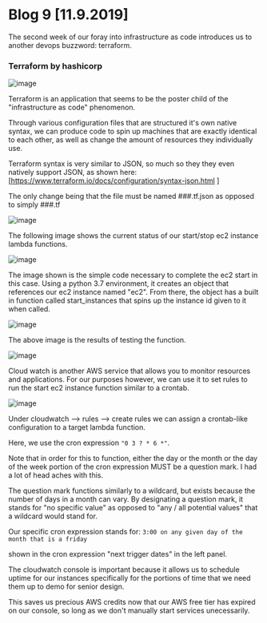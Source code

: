 # Blog 9 [11.9.2019]

The second week of our foray into infrastructure as code introduces us to another devops buzzword: terraform.

### Terraform by hashicorp
![image](https://banner2.cleanpng.com/20180529/szy/kisspng-terraform-hashicorp-microsoft-azure-infrastructure-5b0e0b6cc80963.2449977615276470848194.jpg)


Terraform is an application that seems to be the poster child of the "infrastructure as code" phenomenon.

Through various configuration files that are structured it's own native syntax, we can produce code to spin up machines that are exactly identical to each other, as well as change the amount of resources they individually use.

Terraform syntax is very similar to JSON, so much so they they even natively support JSON, as shown here:[https://www.terraform.io/docs/configuration/syntax-json.html ]

The only change being that the file must be named ###.tf.json as opposed to simply ###.tf

![image](https://user-images.githubusercontent.com/20525440/68067266-9b12b580-fd01-11e9-825e-2837c91c09b4.png)

The following image shows the current status of our start/stop ec2 instance lambda functions.

![image](https://user-images.githubusercontent.com/20525440/68067287-cc8b8100-fd01-11e9-80d2-f67ec3688221.png)

The image shown is the simple code necessary to complete the ec2 start in this case.
Using a python 3.7 environment, it creates an object that references our ec2 instance named "ec2". From there, the object has a built in function called start_instances that spins up the instance id given to it when called.

![image](https://user-images.githubusercontent.com/20525440/68067305-16746700-fd02-11e9-80a1-080479289226.png)

The above image is the results of testing the function.



![image](https://user-images.githubusercontent.com/20525440/68067327-7d921b80-fd02-11e9-86e0-2c89dac62439.png)


Cloud watch is another AWS service that allows you to monitor resources and applications. For our purposes however, we can use it to set rules to run the start ec2 instance function similar to a crontab.


![image](https://user-images.githubusercontent.com/20525440/68067359-f5f8dc80-fd02-11e9-967f-a77b02d75106.png)

Under cloudwatch --> rules --> create rules we can assign a crontab-like configuration to a target lambda function.

Here, we use the cron expression ```"0 3 ? * 6 *"```. 

Note that in order for this to function, either the day or the month or the day of the week portion of the cron expression MUST be a question mark. I had a lot of head aches with this. 

The question mark functions similarly to a wildcard, but exists because the number of days in a month can vary. By designating a question mark, it stands for "no specific value" as opposed to "any / all potential values" that a wildcard would stand for.

Our specific cron expression stands for:
```3:00 on any given day of the month that is a friday```

shown in the cron expression "next trigger dates" in the left panel.


The cloudwatch console is important because it allows us to schedule uptime for our instances specifically for the portions of time that we need them up to demo for senior design. 

This saves us precious AWS credits now that our AWS free tier has expired on our console, so long as we don't manually start services unecessarily.
